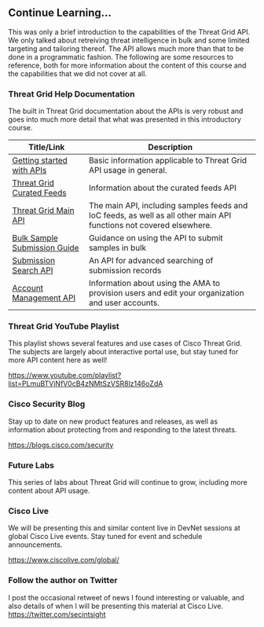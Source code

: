 ## Continue Learning...

This was only a brief introduction to the capabilities of the Threat Grid API. We only talked about retreiving threat intelligence in bulk and some limited targeting and tailoring thereof. The API allows much more than that to be done in a programmatic fashion. The following are some resources to reference, both for more information about the content of this course and the capabilities that we did not cover at all. 

### Threat Grid Help Documentation

The built in Threat Grid documentation about the APIs is very robust and goes into much more detail that what was presented in this introductory course. 

|Title/Link|Description|
|-|-|
|[Getting started with APIs](https://panacea.threatgrid.com/mask/#/doc/main/api-getting-started.html)|Basic information applicable to Threat Grid API usage in general.
|[Threat Grid Curated Feeds](https://panacea.threatgrid.com/mask/#/doc/main/feeds.html)|Information about the curated feeds API|
|[Threat Grid Main API](https://panacea.threatgrid.com/mask/#/doc/main/api.html)|The main API, including samples feeds and IoC feeds, as well as all other main API functions not covered elsewhere.
|[Bulk Sample Submission Guide](https://panacea.threatgrid.com/mask/#/doc/main/bulk_sample_submission.html)| Guidance on using the API to submit samples in bulk|
|[Submission Search API](https://panacea.threatgrid.com/mask/#/doc/main/search.html)|An API for advanced searching of submission records|
|[Account Management API](https://panacea.threatgrid.com/mask/#/doc/main/account-management-api.html)|Information about using the AMA to provision users and edit your organization and user accounts.|

### Threat Grid YouTube Playlist
This playlist shows several features and use cases of Cisco Threat Grid. The subjects are largely about interactive portal use, but stay tuned for more API content here as well! 

<https://www.youtube.com/playlist?list=PLmuBTVjNfV0cB4zNMtSzVSR8lz146oZdA>

### Cisco Security Blog
Stay up to date on new product features and releases, as well as information about protecting from and responding to the latest threats.

<https://blogs.cisco.com/security>

### Future Labs
This series of labs about Threat Grid will continue to grow, including more content about API usage.

### Cisco Live
We will be presenting this and similar content live in DevNet sessions at global Cisco Live events. Stay tuned for event and schedule announcements.

<https://www.ciscolive.com/global/>

### Follow the author on Twitter
I post the occasional retweet of news I found interesting or valuable, and also details of when I will be presenting this material at Cisco Live. 
<https://twitter.com/secintsight>
